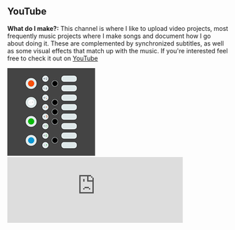 ## YouTube

**What do I make?:** This channel is where I like to upload video projects, most frequently music projects where I make songs and document how I go about doing it. These are complemented by synchronized subtitles, as well as some visual effects that match up with the music. If you're interested feel free to check it out on [YouTube](http://www.youtube.com/c/thomasbarlow)

<img src="images/op1-simplified_smallerr.jpg?raw=true"/>

<iframe src="https://youcount.github.io/e/#!/Thomas+Barlow" height="150" width="400" frameborder="0"></iframe>
